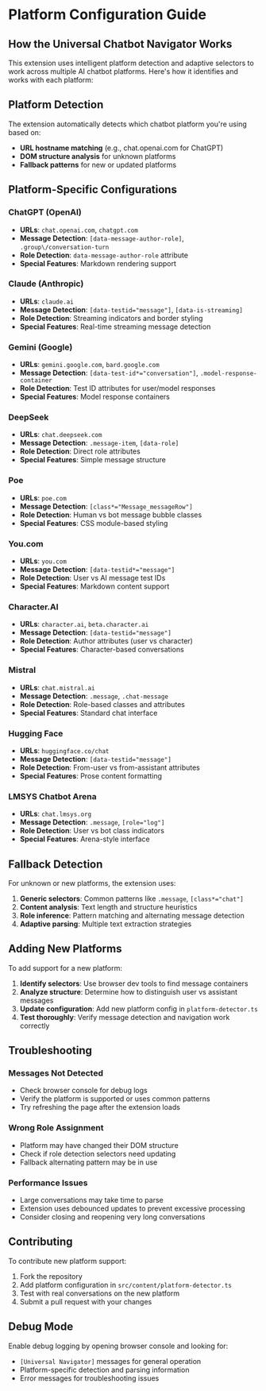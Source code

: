 # Platform Configuration Guide

## How the Universal Chatbot Navigator Works

This extension uses intelligent platform detection and adaptive selectors to work across multiple AI chatbot platforms. Here's how it identifies and works with each platform:

## Platform Detection

The extension automatically detects which chatbot platform you're using based on:
- **URL hostname matching** (e.g., chat.openai.com for ChatGPT)
- **DOM structure analysis** for unknown platforms
- **Fallback patterns** for new or updated platforms

## Platform-Specific Configurations

### ChatGPT (OpenAI)
- **URLs**: `chat.openai.com`, `chatgpt.com`
- **Message Detection**: `[data-message-author-role]`, `.group\/conversation-turn`
- **Role Detection**: `data-message-author-role` attribute
- **Special Features**: Markdown rendering support

### Claude (Anthropic)
- **URLs**: `claude.ai`
- **Message Detection**: `[data-testid="message"]`, `[data-is-streaming]`
- **Role Detection**: Streaming indicators and border styling
- **Special Features**: Real-time streaming message detection

### Gemini (Google)
- **URLs**: `gemini.google.com`, `bard.google.com`
- **Message Detection**: `[data-test-id*="conversation"]`, `.model-response-container`
- **Role Detection**: Test ID attributes for user/model responses
- **Special Features**: Model response containers

### DeepSeek
- **URLs**: `chat.deepseek.com`
- **Message Detection**: `.message-item`, `[data-role]`
- **Role Detection**: Direct role attributes
- **Special Features**: Simple message structure

### Poe
- **URLs**: `poe.com`
- **Message Detection**: `[class*="Message_messageRow"]`
- **Role Detection**: Human vs bot message bubble classes
- **Special Features**: CSS module-based styling

### You.com
- **URLs**: `you.com`
- **Message Detection**: `[data-testid*="message"]`
- **Role Detection**: User vs AI message test IDs
- **Special Features**: Markdown content support

### Character.AI
- **URLs**: `character.ai`, `beta.character.ai`
- **Message Detection**: `[data-testid="message"]`
- **Role Detection**: Author attributes (user vs character)
- **Special Features**: Character-based conversations

### Mistral
- **URLs**: `chat.mistral.ai`
- **Message Detection**: `.message`, `.chat-message`
- **Role Detection**: Role-based classes and attributes
- **Special Features**: Standard chat interface

### Hugging Face
- **URLs**: `huggingface.co/chat`
- **Message Detection**: `[data-testid="message"]`
- **Role Detection**: From-user vs from-assistant attributes
- **Special Features**: Prose content formatting

### LMSYS Chatbot Arena
- **URLs**: `chat.lmsys.org`
- **Message Detection**: `.message`, `[role="log"]`
- **Role Detection**: User vs bot class indicators
- **Special Features**: Arena-style interface

## Fallback Detection

For unknown or new platforms, the extension uses:

1. **Generic selectors**: Common patterns like `.message`, `[class*="chat"]`
2. **Content analysis**: Text length and structure heuristics
3. **Role inference**: Pattern matching and alternating message detection
4. **Adaptive parsing**: Multiple text extraction strategies

## Adding New Platforms

To add support for a new platform:

1. **Identify selectors**: Use browser dev tools to find message containers
2. **Analyze structure**: Determine how to distinguish user vs assistant messages
3. **Update configuration**: Add new platform config in `platform-detector.ts`
4. **Test thoroughly**: Verify message detection and navigation work correctly

## Troubleshooting

### Messages Not Detected
- Check browser console for debug logs
- Verify the platform is supported or uses common patterns
- Try refreshing the page after the extension loads

### Wrong Role Assignment
- Platform may have changed their DOM structure
- Check if role detection selectors need updating
- Fallback alternating pattern may be in use

### Performance Issues
- Large conversations may take time to parse
- Extension uses debounced updates to prevent excessive processing
- Consider closing and reopening very long conversations

## Contributing

To contribute new platform support:

1. Fork the repository
2. Add platform configuration in `src/content/platform-detector.ts`
3. Test with real conversations on the new platform
4. Submit a pull request with your changes

## Debug Mode

Enable debug logging by opening browser console and looking for:
- `[Universal Navigator]` messages for general operation
- Platform-specific detection and parsing information
- Error messages for troubleshooting issues
